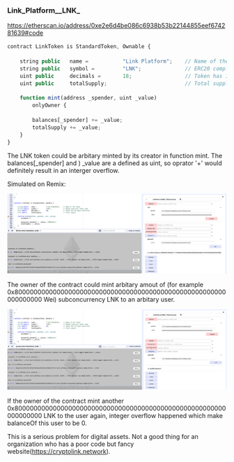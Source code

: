 ### Link_Platform_\_LNK\_



https://etherscan.io/address/0xe2e6d4be086c6938b53b22144855eef674281639#code



```javascript
contract LinkToken is StandardToken, Ownable {

    string public   name =           "Link Platform";    // Name of the Token
    string public   symbol =         "LNK";              // ERC20 compliant Token code
    uint public     decimals =       18;                 // Token has 18 digit precision
    uint public     totalSupply;    			         // Total supply

    function mint(address _spender, uint _value)
        onlyOwner {

        balances[_spender] += _value;
        totalSupply += _value;
    }
}
```



The LNK token could be arbitary minted by its creator in function mint. The balances[_spender] and ) _value are a defined as uint, so oprator '+' would definitely result in an interger overflow.



Simulated on Remix:

![](./1.png)

The owner of the contract could mint arbitary amout of  (for example 0x8000000000000000000000000000000000000000000000000000000000000000 Wei) subconcurrency LNK to an arbitary user.



![](./2.png)



If the owner of the contract mint another 0x8000000000000000000000000000000000000000000000000000000000000000 LNK to the user again,  integer overflow happened which make balanceOf this user to be 0.



This is a serious problem for digital assets. Not a good thing for an organization who has a  poor code but fancy website(https://cryptolink.network).  


